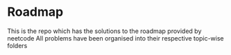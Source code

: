 
# Roadmap
This is the repo which has the solutions to the roadmap provided by neetcode
All problems have been organised into their respective topic-wise folders
